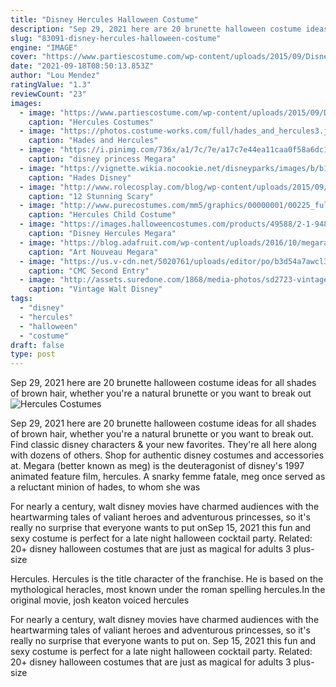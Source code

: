 ```yaml
---
title: "Disney Hercules Halloween Costume"
description: "Sep 29, 2021 here are 20 brunette halloween costume ideas for all shades of brown hair, whether you're a natural brunette or you want to break out"
slug: "83091-disney-hercules-halloween-costume"
engine: "IMAGE"
cover: "https://www.partiescostume.com/wp-content/uploads/2015/09/Disney-Hercules-Costume.jpg"
date: "2021-09-18T08:50:13.853Z"
author: "Lou Mendez"
ratingValue: "1.3"
reviewCount: "23"
images:
  - image: "https://www.partiescostume.com/wp-content/uploads/2015/09/Disney-Hercules-Costume.jpg"
    caption: "Hercules Costumes"
  - image: "https://photos.costume-works.com/full/hades_and_hercules3.jpg"
    caption: "Hades and Hercules"
  - image: "https://i.pinimg.com/736x/a1/7c/7e/a17c7e44ea11caa0f58a6dc17b25d961--megara-cosplay-ponytail-extension.jpg"
    caption: "disney princess Megara"
  - image: "https://vignette.wikia.nocookie.net/disneyparks/images/b/b1/Image-1456873673.jpg/revision/latest?cb=20160301230753"
    caption: "Hades Disney"
  - image: "http://www.rolecosplay.com/blog/wp-content/uploads/2015/09/7-Chucky.jpg"
    caption: "12 Stunning Scary"
  - image: "http://www.purecostumes.com/mm5/graphics/00000001/00225_full_1.jpg"
    caption: "Hercules Child Costume"
  - image: "https://images.halloweencostumes.com/products/49588/2-1-94828/disney-hercules-megara-womens-costume2.jpg"
    caption: "Disney Hercules Megara"
  - image: "https://blog.adafruit.com/wp-content/uploads/2016/10/megara-cosplay-1.png"
    caption: "Art Nouveau Megara"
  - image: "https://us.v-cdn.net/5020761/uploads/editor/po/b3d54a7awcl3.jpg"
    caption: "CMC Second Entry"
  - image: "http://assets.suredone.com/1868/media-photos/sd2723-vintage-walt-disney-donald-duck-halloween-mask-cesar-costumes.jpeg"
    caption: "Vintage Walt Disney"
tags:
  - "disney"
  - "hercules"
  - "halloween"
  - "costume"
draft: false
type: post
---
```


Sep 29, 2021 here are 20 brunette halloween costume ideas for all shades of brown hair, whether you're a natural brunette or you want to break out
![Hercules Costumes](https://www.partiescostume.com/wp-content/uploads/2015/09/Disney-Hercules-Costume.jpg "Hercules Costumes")

Sep 29, 2021 here are 20 brunette halloween costume ideas for all shades of brown hair, whether you&#39;re a natural brunette or you want to break out. Find classic disney characters &amp; your new favorites. They&#39;re all here along with dozens of others. Shop for authentic disney costumes and accessories at. Megara (better known as meg) is the deuteragonist of disney&#39;s 1997 animated feature film, hercules. A snarky femme fatale, meg once served as a reluctant minion of hades, to whom she was
<!--inArticleAds-->

<!--galleryOne-->

For nearly a century, walt disney movies have charmed audiences with the heartwarming tales of valiant heroes and adventurous princesses, so it's really no surprise that everyone wants to put onSep 15, 2021 this fun and sexy costume is perfect for a late night halloween cocktail party. Related: 20+ disney halloween costumes that are just as magical for adults 3 plus-size
<!--inArticleAds-->

<!--galleryTwo-->

Hercules. Hercules is the title character of the franchise. He is based on the mythological heracles, most known under the roman spelling hercules.In the original movie, josh keaton voiced hercules
<!--galleryThree-->

For nearly a century, walt disney movies have charmed audiences with the heartwarming tales of valiant heroes and adventurous princesses, so it's really no surprise that everyone wants to put on. Sep 15, 2021 this fun and sexy costume is perfect for a late night halloween cocktail party. Related: 20+ disney halloween costumes that are just as magical for adults 3 plus-size